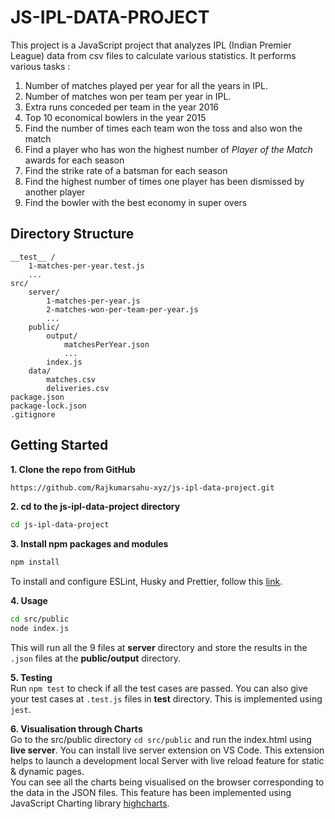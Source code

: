 # JS-IPL-DATA-PROJECT
This project is a JavaScript project that analyzes IPL (Indian Premier League) data from csv files to calculate various statistics. It performs various tasks :  
1. Number of matches played per year for all the years in IPL.
2. Number of matches won per team per year in IPL.
3. Extra runs conceded per team in the year 2016
4. Top 10 economical bowlers in the year 2015
5. Find the number of times each team won the toss and also won the match
6. Find a player who has won the highest number of *Player of the Match* awards for each season
7. Find the strike rate of a batsman for each season
8. Find the highest number of times one player has been dismissed by another player
9. Find the bowler with the best economy in super overs

## Directory Structure
```
__test__ /
    1-matches-per-year.test.js
    ...
src/
    server/
        1-matches-per-year.js
        2-matches-won-per-team-per-year.js
        ...
    public/
        output/
            matchesPerYear.json
            ...
        index.js
    data/
        matches.csv
        deliveries.csv
package.json
package-lock.json
.gitignore
```

## Getting Started  

**1. Clone the repo from GitHub**  
```bash
https://github.com/Rajkumarsahu-xyz/js-ipl-data-project.git
```

**2. cd to the js-ipl-data-project directory**
```bash
cd js-ipl-data-project
```

**3. Install npm packages and modules**
```bash
npm install
```
To install and configure ESLint, Husky and Prettier, follow this [link](https://dev.to/ruppysuppy/automatically-format-your-code-on-git-commit-using-husky-eslint-prettier-in-9-minutes-45eg).

**4. Usage**
```bash
cd src/public
node index.js
```
This will run all the 9 files at **server** directory and store the results in the ```.json``` files at the **public/output** directory.

**5. Testing**  
Run ```npm test``` to check if all the test cases are passed. You can also give your test cases at ```.test.js``` files in **__test__** directory. This is implemented using ```jest```.

**6. Visualisation through Charts**  
Go to the src/public directory ```cd src/public``` and run the index.html using **live server**. You can install live server extension on VS Code. This extension helps to launch a development local Server with live reload feature for static & dynamic pages.  
You can see all the charts being visualised on the browser corresponding to the data in the JSON files. This feature has been implemented using JavaScript Charting library [highcharts](https://www.highcharts.com/blog/download/).
